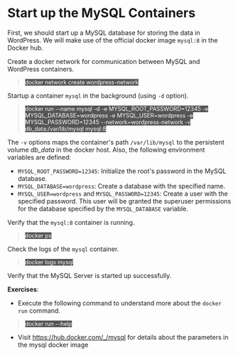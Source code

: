 # Start up the MySQL Containers

First, we should start up a MySQL database for storing the data in WordPress. 
We will make use of the official docker image `mysql:8` in the Docker hub.

Create a docker network for communication between MySQL and WordPress containers.

> <span align="left" style="color:#FFF;background:#555;font:Courier New; font-size: 90%;"> docker network create wordpress-network </span>

Startup a container `mysql` in the background (using `-d` option). 

> <span align="left" style="color:#FFF;background:#555;font:Courier New; font-size: 90%;"> docker run --name mysql -d -e  MYSQL_ROOT_PASSWORD=12345 -e MYSQL_DATABASE=wordpress -e MYSQL_USER=wordpress -e MYSQL_PASSWORD=12345 --network=wordpress-network -v db_data:/var/lib/mysql mysql:8 </span>


The `-v` options maps the container's path `/var/lib/mysql` to the persistent volume *db_data* in the docker host. Also, the following environment variables are defined:

* `MYSQL_ROOT_PASSWORD=12345`: Initialize the root's password in the MySQL database.
* `MYSQL_DATABASE=wordpress`: Create a  database with the specified name.
* `MYSQL_USER=wordpress` and `MYSQL_PASSWORD=12345`: Create a user with the specified password. This user will be granted the superuser permissions for the database specified by the `MYSQL_DATABASE` variable. 


Verify that the `mysql:8` container is running.

> <span align="left" style="color:#FFF;background:#555;font:Courier New; font-size: 90%;"> docker ps </span>

Check the logs of the `mysql` container.

> <span align="left" style="color:#FFF;background:#555;font:Courier New; font-size: 90%;"> docker logs mysql </span>

Verify that the MySQL Server is started up successfully.


**Exercises**: 
* Execute the following command to understand more about the `docker run` command.
> <span align="left" style="color:#FFF;background:#555;font:Courier New; font-size: 90%;"> docker run --help </span>
*  Visit https://hub.docker.com/_/mysql for details about the parameters in the mysql docker image


<br/>
